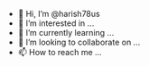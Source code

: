 - 👋 Hi, I’m @harish78us
- 👀 I’m interested in ...
- 🌱 I’m currently learning ...
- 💞️ I’m looking to collaborate on ...
- 📫 How to reach me ...

<!---
harish78us/harish78us is a ✨ special ✨ repository because its `README.md` (this file) appears on your GitHub profile.
You can click the Preview link to take a look at your changes.
--->
